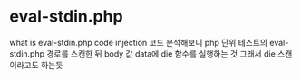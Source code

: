 # eval-stdin.php
what is eval-stdin.php code injection
코드 분석해보니 php 단위 테스트의 eval-stdin.php 경로를 스캔한 뒤 body 값 data에 die 함수를 실행하는 것 그래서 die 스캔이라고도 하는듯
